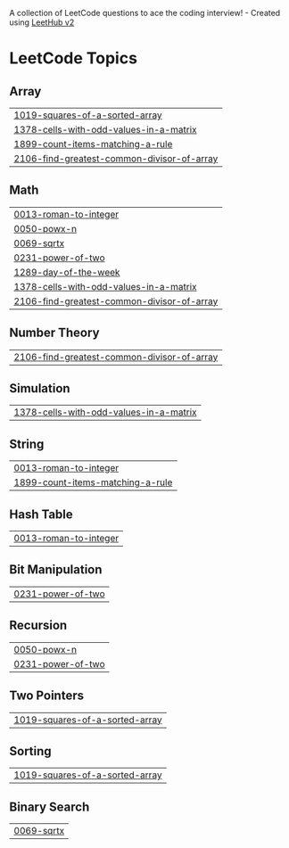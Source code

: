 A collection of LeetCode questions to ace the coding interview! - Created using [LeetHub v2](https://github.com/arunbhardwaj/LeetHub-2.0)
<!---LeetCode Topics Start-->
# LeetCode Topics
## Array
|  |
| ------- |
| [1019-squares-of-a-sorted-array](https://github.com/VISHALKANNAN070/LEETCODE/tree/master/1019-squares-of-a-sorted-array) |
| [1378-cells-with-odd-values-in-a-matrix](https://github.com/VISHALKANNAN070/LEETCODE/tree/master/1378-cells-with-odd-values-in-a-matrix) |
| [1899-count-items-matching-a-rule](https://github.com/VISHALKANNAN070/LEETCODE/tree/master/1899-count-items-matching-a-rule) |
| [2106-find-greatest-common-divisor-of-array](https://github.com/VISHALKANNAN070/LEETCODE/tree/master/2106-find-greatest-common-divisor-of-array) |
## Math
|  |
| ------- |
| [0013-roman-to-integer](https://github.com/VISHALKANNAN070/LEETCODE/tree/master/0013-roman-to-integer) |
| [0050-powx-n](https://github.com/VISHALKANNAN070/LEETCODE/tree/master/0050-powx-n) |
| [0069-sqrtx](https://github.com/VISHALKANNAN070/LEETCODE/tree/master/0069-sqrtx) |
| [0231-power-of-two](https://github.com/VISHALKANNAN070/LEETCODE/tree/master/0231-power-of-two) |
| [1289-day-of-the-week](https://github.com/VISHALKANNAN070/LEETCODE/tree/master/1289-day-of-the-week) |
| [1378-cells-with-odd-values-in-a-matrix](https://github.com/VISHALKANNAN070/LEETCODE/tree/master/1378-cells-with-odd-values-in-a-matrix) |
| [2106-find-greatest-common-divisor-of-array](https://github.com/VISHALKANNAN070/LEETCODE/tree/master/2106-find-greatest-common-divisor-of-array) |
## Number Theory
|  |
| ------- |
| [2106-find-greatest-common-divisor-of-array](https://github.com/VISHALKANNAN070/LEETCODE/tree/master/2106-find-greatest-common-divisor-of-array) |
## Simulation
|  |
| ------- |
| [1378-cells-with-odd-values-in-a-matrix](https://github.com/VISHALKANNAN070/LEETCODE/tree/master/1378-cells-with-odd-values-in-a-matrix) |
## String
|  |
| ------- |
| [0013-roman-to-integer](https://github.com/VISHALKANNAN070/LEETCODE/tree/master/0013-roman-to-integer) |
| [1899-count-items-matching-a-rule](https://github.com/VISHALKANNAN070/LEETCODE/tree/master/1899-count-items-matching-a-rule) |
## Hash Table
|  |
| ------- |
| [0013-roman-to-integer](https://github.com/VISHALKANNAN070/LEETCODE/tree/master/0013-roman-to-integer) |
## Bit Manipulation
|  |
| ------- |
| [0231-power-of-two](https://github.com/VISHALKANNAN070/LEETCODE/tree/master/0231-power-of-two) |
## Recursion
|  |
| ------- |
| [0050-powx-n](https://github.com/VISHALKANNAN070/LEETCODE/tree/master/0050-powx-n) |
| [0231-power-of-two](https://github.com/VISHALKANNAN070/LEETCODE/tree/master/0231-power-of-two) |
## Two Pointers
|  |
| ------- |
| [1019-squares-of-a-sorted-array](https://github.com/VISHALKANNAN070/LEETCODE/tree/master/1019-squares-of-a-sorted-array) |
## Sorting
|  |
| ------- |
| [1019-squares-of-a-sorted-array](https://github.com/VISHALKANNAN070/LEETCODE/tree/master/1019-squares-of-a-sorted-array) |
## Binary Search
|  |
| ------- |
| [0069-sqrtx](https://github.com/VISHALKANNAN070/LEETCODE/tree/master/0069-sqrtx) |
<!---LeetCode Topics End-->